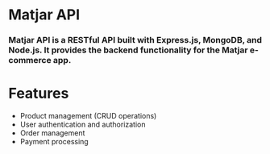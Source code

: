# Matjar API
### Matjar API is a RESTful API built with Express.js, MongoDB, and Node.js. It provides the backend functionality for the Matjar e-commerce app.

# Features
- Product management (CRUD operations)
- User authentication and authorization
- Order management
- Payment processing
